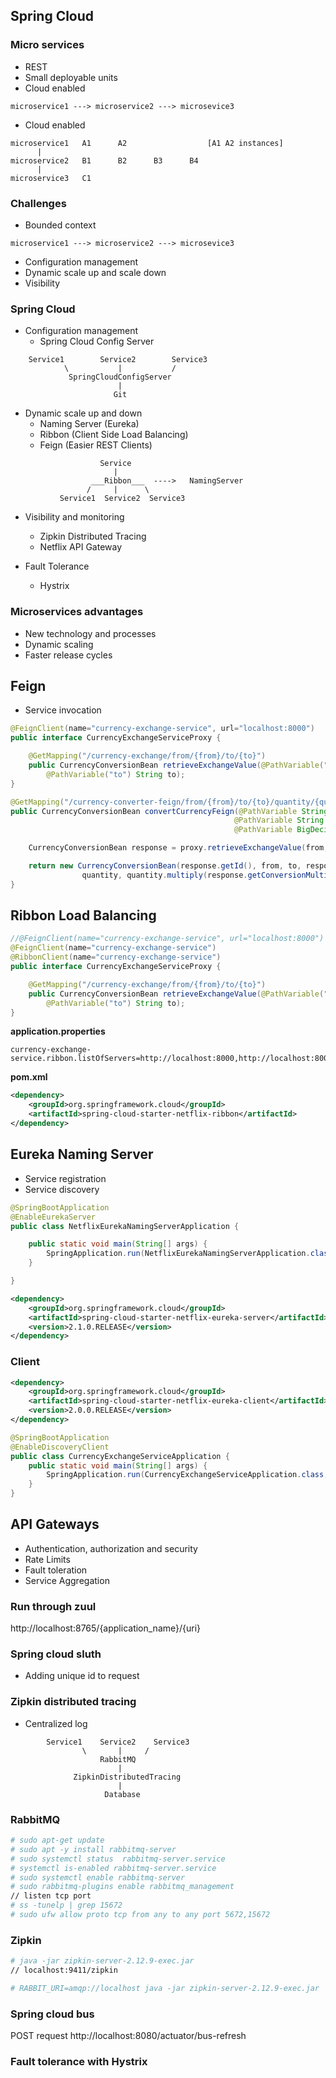 ## Spring Cloud

### Micro services

- REST
- Small deployable units
- Cloud enabled

```
microservice1 ---> microservice2 ---> microsevice3
```

- Cloud enabled

```
microservice1   A1      A2                  [A1 A2 instances]
      |
microservice2   B1      B2      B3      B4
      |
microservice3   C1
```

### Challenges

- Bounded context
```
microservice1 ---> microservice2 ---> microsevice3
```

- Configuration management
- Dynamic scale up and scale down
- Visibility

### Spring Cloud

- Configuration management
    - Spring Cloud Config Server

```
    Service1        Service2        Service3
            \           |           /
             SpringCloudConfigServer
                        |
                       Git
```

- Dynamic scale up and down
    - Naming Server (Eureka)
    - Ribbon (Client Side Load Balancing)
    - Feign (Easier REST Clients)

```
                    Service
                       |
                  ___Ribbon___  ---->   NamingServer
                 /     |      \
           Service1  Service2  Service3
```

- Visibility and monitoring
    - Zipkin Distributed Tracing
    - Netflix API Gateway

- Fault Tolerance
    - Hystrix

### Microservices advantages

- New technology and processes
- Dynamic scaling
- Faster release cycles

## Feign

- Service invocation

```java
@FeignClient(name="currency-exchange-service", url="localhost:8000")
public interface CurrencyExchangeServiceProxy {

    @GetMapping("/currency-exchange/from/{from}/to/{to}")
    public CurrencyConversionBean retrieveExchangeValue(@PathVariable("from") String from,
        @PathVariable("to") String to);
}
```

```java
@GetMapping("/currency-converter-feign/from/{from}/to/{to}/quantity/{quantity}")
public CurrencyConversionBean convertCurrencyFeign(@PathVariable String from,
                                                  @PathVariable String to,
                                                  @PathVariable BigDecimal quantity) {

    CurrencyConversionBean response = proxy.retrieveExchangeValue(from, to);

    return new CurrencyConversionBean(response.getId(), from, to, response.getConversionMultiple(),
                quantity, quantity.multiply(response.getConversionMultiple()),response.getPort());
}
```

## Ribbon Load Balancing

```java
//@FeignClient(name="currency-exchange-service", url="localhost:8000")
@FeignClient(name="currency-exchange-service")
@RibbonClient(name="currency-exchange-service")
public interface CurrencyExchangeServiceProxy {

    @GetMapping("/currency-exchange/from/{from}/to/{to}")
    public CurrencyConversionBean retrieveExchangeValue(@PathVariable("from") String from,
        @PathVariable("to") String to);
}
```

**application.properties**

```properties
currency-exchange-service.ribbon.listOfServers=http://localhost:8000,http://localhost:8001
```

**pom.xml**

```xml
<dependency>
    <groupId>org.springframework.cloud</groupId>
	<artifactId>spring-cloud-starter-netflix-ribbon</artifactId>
</dependency>
```

## Eureka Naming Server

- Service registration
- Service discovery

```java
@SpringBootApplication
@EnableEurekaServer
public class NetflixEurekaNamingServerApplication {

	public static void main(String[] args) {
		SpringApplication.run(NetflixEurekaNamingServerApplication.class, args);
	}

}
```

```xml
<dependency>
    <groupId>org.springframework.cloud</groupId>
	<artifactId>spring-cloud-starter-netflix-eureka-server</artifactId>
	<version>2.1.0.RELEASE</version>
</dependency>
```

### Client

```xml
<dependency>
    <groupId>org.springframework.cloud</groupId>
    <artifactId>spring-cloud-starter-netflix-eureka-client</artifactId>
    <version>2.0.0.RELEASE</version>
</dependency>
```

```java
@SpringBootApplication
@EnableDiscoveryClient
public class CurrencyExchangeServiceApplication {
	public static void main(String[] args) {
		SpringApplication.run(CurrencyExchangeServiceApplication.class, args);
	}
}
```

## API Gateways

- Authentication, authorization and security
- Rate Limits
- Fault toleration
- Service Aggregation

### Run through zuul

http://localhost:8765/{application_name}/{uri}

### Spring cloud sluth

- Adding unique id to request

### Zipkin distributed tracing

- Centralized log

```
        Service1    Service2    Service3
                \       |     /
                    RabbitMQ
                        |
              ZipkinDistributedTracing
                        |
                     Database
```

### RabbitMQ

```bash
# sudo apt-get update
# sudo apt -y install rabbitmq-server
# sudo systemctl status  rabbitmq-server.service
# systemctl is-enabled rabbitmq-server.service
# sudo systemctl enable rabbitmq-server
# sudo rabbitmq-plugins enable rabbitmq_management
// listen tcp port
# ss -tunelp | grep 15672
# sudo ufw allow proto tcp from any to any port 5672,15672
```

### Zipkin

```bash
# java -jar zipkin-server-2.12.9-exec.jar
// localhost:9411/zipkin

# RABBIT_URI=amqp://localhost java -jar zipkin-server-2.12.9-exec.jar
```

### Spring cloud bus

POST request http://localhost:8080/actuator/bus-refresh

### Fault tolerance with Hystrix
















